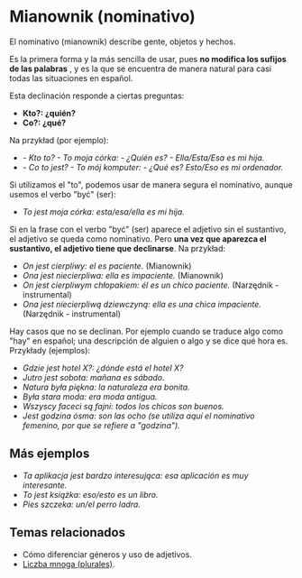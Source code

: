 Mianownik (nominativo)
======================

El nominativo (mianownik) describe gente, objetos y hechos.

Es la primera forma y la más sencilla de usar, pues **no modifica los sufijos
de las palabras** , y es la que se encuentra de manera natural para casi todas
las situaciones en español.

Esta declinación responde a ciertas preguntas:

* **Kto?: ¿quién?**
* **Co?: ¿qué?**

Na przykład (por ejemplo):

* *- Kto to? - To moja córka: - ¿Quién es? - Ella/Esta/Esa es mi hija.*
* *- Co to jest? - To mój komputer: - ¿Qué es? Esto/Eso es mi ordenador.*

Si utilizamos el "to", podemos usar de manera segura el nominativo, aunque
usemos el verbo "być" (ser):

* *To jest moja córka: esta/esa/ella es mi hija.*

Si en la frase con el verbo "być" (ser) aparece el adjetivo sin el sustantivo,
el adjetivo se queda como nominativo. Pero **una vez que aparezca el
sustantivo, el adjetivo tiene que declinarse**. Na przykład:

* *On jest cierpliwy: el es paciente.* (Mianownik)
* *Ona jest niecierpliwa: ella es impaciente.* (Mianownik)
* *On jest cierpliwym chłopakiem: él es un chico paciente.* (Narzędnik -
  instrumental)
* *Ona jest niecierpliwą dziewczyną: ella es una chica impaciente.*
  (Narzędnik - instrumental)

Hay casos que no se declinan. Por ejemplo cuando se traduce algo como "hay" en
español; una descripción de alguien o algo y se dice qué hora es. Przykłady
(ejemplos):

* *Gdzie jest hotel X?: ¿dónde está el hotel X?*
* *Jutro jest sobota: mañana es sábado.*
* *Natura była piękna: la naturaleza era bonita.*
* *Była stara moda: era moda antigua.*
* *Wszyscy faceci są fajni: todos los chicos son buenos.*
* *Jest godzina ósma: son las ocho (se utiliza aquí el nominativo femenino, por
  que se refiere a "godzina").*


Más ejemplos
------------

* *Ta aplikacja jest bardzo interesująca: esa aplicación es muy interesante.*
* *To jest książka: eso/esto es un libro.*
* *Pies szczeka: un/el perro ladra.*


Temas relacionados
------------------

* Cómo diferenciar géneros y uso de adjetivos.
* [Liczba mnoga (plurales)](gramatica/liczba_mnoga-plurales.md).
